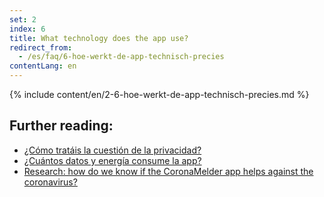 ```yaml
---
set: 2
index: 6
title: What technology does the app use?
redirect_from: 
  - /es/faq/6-hoe-werkt-de-app-technisch-precies
contentLang: en
---
```

{% include content/en/2-6-hoe-werkt-de-app-technisch-precies.md %}

## Further reading:

- [¿Cómo tratáis la cuestión de la privacidad?](/{{page.lang}}/faq/2-8-hoe-zit-het-met-mijn-privacy)
- [¿Cuántos datos y energía consume la app?](/{{page.lang}}/faq/2-2-hoeveel-data-en-stroom-gebruikt-de-app)
- [Research: how do we know if the CoronaMelder app helps against the coronavirus?](/{{page.lang}}/faq/3-1-onderzoek-hoe-weten-we-of-coronamelder-helpt-tegen-corona)


